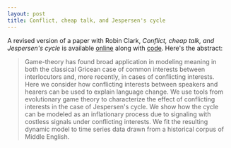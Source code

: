 ```yaml
---
layout: post
title: Conflict, cheap talk, and Jespersen's cycle
---
```


A revised version of a paper with Robin Clark, *Conflict, cheap talk, and Jespersen's cycle* is available
[online](http://ling.auf.net/lingbuzz/002938) along with [code](https://github.com/christopherahern/CCTJC).
Here's the abstract:

> Game-theory has found broad application in modeling meaning in both the classical Gricean case of common interests between interlocutors and, more recently, in cases of conflicting interests. Here we consider how conflicting interests between speakers and hearers can be used to explain language change. We use tools from  evolutionary game theory to characterize the effect of conflicting interests in the case of Jespersen's cycle.  We show how the cycle can be modeled as an inflationary process due to signaling with costless signals under conflicting interests. We fit the resulting dynamic model to time series data drawn from a historical corpus of Middle English.
